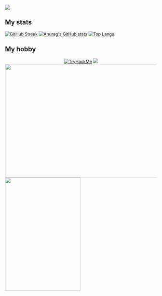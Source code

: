 ![](https://github.com/DelStez/DelStez/blob/main/header.png)

## My stats
[![GitHub Streak](http://github-readme-streak-stats.herokuapp.com?user=DelStez&theme=merko&date_format=M%20j%5B%2C%20Y%5D&hide_border=true)](https://git.io/streak-stats)
[![Anurag's GitHub stats](https://github-readme-stats.vercel.app/api?username=DelStez&show_icons=true&theme=merko&hide_border=true)](https://github.com/DelStez/github-readme-stats)
[![Top Langs](https://github-readme-stats.vercel.app/api/top-langs/?username=DelStez&show_icons=true&theme=merko&layout=compact&hide_border=true)](https://github.com/DelStez/github-readme-stats)

## My hobby
<div align="Center">
  <a href="https://tryhackme.com/p/DelStez"><img src="https://tryhackme-badges.s3.amazonaws.com/DelStez.png" alt="TryHackMe"></a>
  <a href="https://app.hackthebox.com/profile/534140"><img src="https://www.hackthebox.eu/badge/image/534140"></a>
  </div>
  <div><img src="https://user-images.githubusercontent.com/50168261/161287395-544e9678-6416-465d-8d4b-01afcc67f495.png" width="550" height="375">
  <div><img src="https://user-images.githubusercontent.com/50168261/161288895-03b7321f-059a-488e-8275-748958903a67.png" width="250" height="375">
</div>

 

